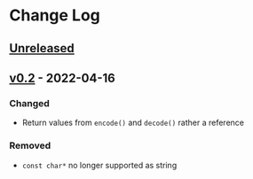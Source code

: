 # Change Log

## [Unreleased]

## [v0.2] - 2022-04-16
### Changed
- Return values from `encode()` and `decode()` rather a reference

### Removed
- `const char*` no longer supported as string

[Unreleased]: https://github.com/terrakuh/smart_json/compare/v0.2..dev
[v0.2]: https://github.com/terrakuh/smart_json/compare/v0.1..v0.2
